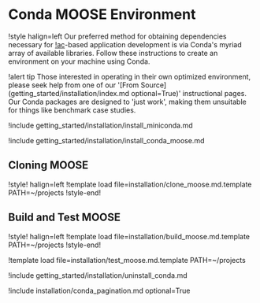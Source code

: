 # Conda MOOSE Environment

!style halign=left
Our preferred method for obtaining dependencies necessary for [!ac](MOOSE)-based application
development is via Conda's myriad array of available libraries. Follow these instructions to create
an environment on your machine using Conda.

!alert tip
Those interested in operating in their own optimized environment, please seek help from one of our
'[From Source](getting_started/installation/index.md optional=True)' instructional pages. Our Conda
packages are designed to 'just work', making them unsuitable for things like benchmark case studies.



!include getting_started/installation/install_miniconda.md

!include getting_started/installation/install_conda_moose.md

## Cloning MOOSE

!style! halign=left
!template load file=installation/clone_moose.md.template PATH=~/projects
!style-end!

## Build and Test MOOSE

!style! halign=left
!template load file=installation/build_moose.md.template PATH=~/projects
!style-end!

!template load file=installation/test_moose.md.template PATH=~/projects

!include getting_started/installation/uninstall_conda.md

!include installation/conda_pagination.md optional=True
